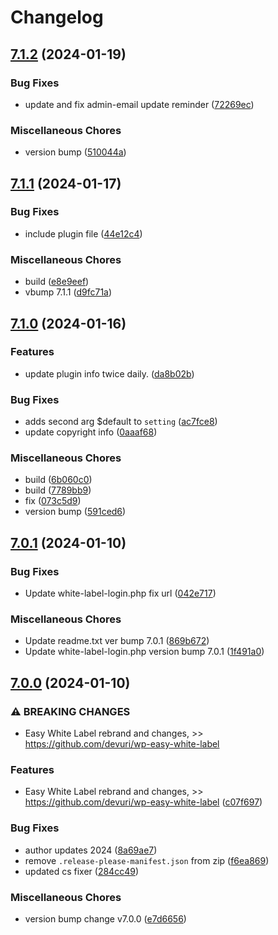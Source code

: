 # Changelog

## [7.1.2](https://github.com/devuri/wp-white-label-login/compare/7.1.1...7.1.2) (2024-01-19)


### Bug Fixes

* update and fix admin-email update reminder ([72269ec](https://github.com/devuri/wp-white-label-login/commit/72269ecd8608687c49a0469fb013b62941046141))


### Miscellaneous Chores

* version bump ([510044a](https://github.com/devuri/wp-white-label-login/commit/510044a408046415dcba28121ce8eaa2bb3f6773))

## [7.1.1](https://github.com/devuri/wp-white-label-login/compare/7.1.0...7.1.1) (2024-01-17)


### Bug Fixes

* include plugin file ([44e12c4](https://github.com/devuri/wp-white-label-login/commit/44e12c4800504f61efb36e36af6ef74988fdda25))


### Miscellaneous Chores

* build ([e8e9eef](https://github.com/devuri/wp-white-label-login/commit/e8e9eefa288e70d13e52bf12fc1f8e84d85d0a23))
* vbump 7.1.1 ([d9fc71a](https://github.com/devuri/wp-white-label-login/commit/d9fc71a5aa41c7c8a356bbebffa375441499b269))

## [7.1.0](https://github.com/devuri/wp-white-label-login/compare/7.0.1...7.1.0) (2024-01-16)


### Features

* update plugin info twice daily. ([da8b02b](https://github.com/devuri/wp-white-label-login/commit/da8b02bc67c3691aad718456d36a79821a592802))


### Bug Fixes

* adds second arg $default to `setting` ([ac7fce8](https://github.com/devuri/wp-white-label-login/commit/ac7fce8e885746283c1c678707a44205c65c1e75))
* update copyright info ([0aaaf68](https://github.com/devuri/wp-white-label-login/commit/0aaaf68da2e4590406a86cbb193837a0b2506dfe))


### Miscellaneous Chores

* build ([6b060c0](https://github.com/devuri/wp-white-label-login/commit/6b060c02dda91f2e31e79d86bd0c4536711d9dbe))
* build ([7789bb9](https://github.com/devuri/wp-white-label-login/commit/7789bb9aec855ee8184ef9ef6fb0eea4b37277b8))
* fix ([073c5d9](https://github.com/devuri/wp-white-label-login/commit/073c5d9395f775d45459634ce21ec818fe8678d5))
* version bump ([591ced6](https://github.com/devuri/wp-white-label-login/commit/591ced6fc6f225cd61c0d9e4b47fa7a7338dd28d))

## [7.0.1](https://github.com/devuri/wp-white-label-login/compare/7.0.0...7.0.1) (2024-01-10)


### Bug Fixes

* Update white-label-login.php fix url ([042e717](https://github.com/devuri/wp-white-label-login/commit/042e71799a531353258d348ff2180adcc128ee5f))


### Miscellaneous Chores

* Update readme.txt ver bump 7.0.1 ([869b672](https://github.com/devuri/wp-white-label-login/commit/869b6729863f101ed18d861b42ffbbcebd2455b7))
* Update white-label-login.php version bump 7.0.1 ([1f491a0](https://github.com/devuri/wp-white-label-login/commit/1f491a0cebbb1391d2b6a3e440b310ee0071e475))

## [7.0.0](https://github.com/devuri/wp-white-label-login/compare/6.0.5...7.0.0) (2024-01-10)


### ⚠ BREAKING CHANGES

* Easy White Label rebrand and changes, >> https://github.com/devuri/wp-easy-white-label

### Features

* Easy White Label rebrand and changes, &gt;> https://github.com/devuri/wp-easy-white-label ([c07f697](https://github.com/devuri/wp-white-label-login/commit/c07f6970182fbaf22fc1be87f41bbc0dd7ea4d46))


### Bug Fixes

* author updates 2024 ([8a69ae7](https://github.com/devuri/wp-white-label-login/commit/8a69ae7d4c498582751b40a9de8daf1563d2e75f))
* remove `.release-please-manifest.json` from zip ([f6ea869](https://github.com/devuri/wp-white-label-login/commit/f6ea8698811a08f8d594d7a4ff0df7d0f591f0b6))
* updated cs fixer ([284cc49](https://github.com/devuri/wp-white-label-login/commit/284cc4923e9b404ade98f68490aab381673f916a))


### Miscellaneous Chores

* version bump change v7.0.0 ([e7d6656](https://github.com/devuri/wp-white-label-login/commit/e7d6656e700ceae441d2cd2d78e7e764b0d0af4c))
